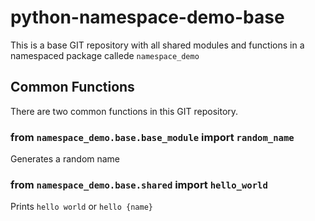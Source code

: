 # python-namespace-demo-base

This is a base GIT repository with all shared modules and functions in a namespaced package callede `namespace_demo`

## Common Functions

There are two common functions in this GIT repository.

### from `namespace_demo.base.base_module` import `random_name`

Generates a random name

### from `namespace_demo.base.shared` import `hello_world`

Prints `hello world` or `hello {name}`
